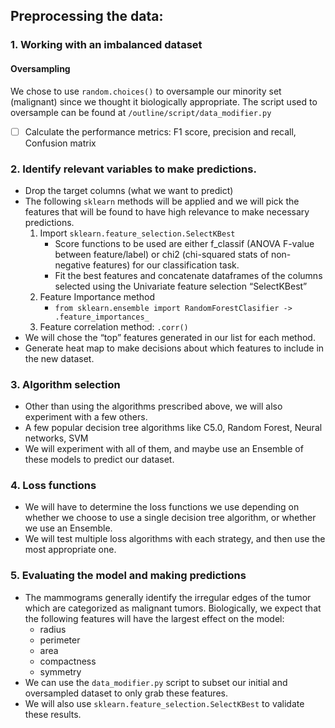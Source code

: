 ## Preprocessing the data:

### 1.	Working with an imbalanced dataset

#### Oversampling

We chose to use `random.choices()` to oversample our minority set (malignant) since we thought it biologically appropriate.
The script used to oversample can be found at `/outline/script/data_modifier.py`

- [ ] Calculate the performance metrics: F1 score, precision and recall, Confusion matrix

### 2.	Identify relevant variables to make predictions.

- Drop the target columns (what we want to predict)
- The following `sklearn` methods will be applied and we will pick the features that will be found to have high relevance to make necessary predictions.
	1. Import `sklearn.feature_selection.SelectKBest`
		- Score functions to be used are either f_classif (ANOVA F-value between feature/label) or chi2 (chi-squared stats of non-negative features) for our classification task.
		- Fit the best features and concatenate dataframes of the columns selected using the Univariate feature selection “SelectKBest”
	2. Feature Importance method
		- `from sklearn.ensemble import RandomForestClasifier -> .feature_importances_`
	3. Feature correlation method: `.corr()`
- We will chose the “top” features generated in our list for each method.              
- Generate heat map to make decisions about which features to include in the new dataset.

### 3.	Algorithm selection

- Other than using the algorithms prescribed above, we will also experiment with a few others.
- A few popular decision tree algorithms like C5.0, Random Forest, Neural networks, SVM
- We will experiment with all of them, and maybe use an Ensemble of these models to predict our dataset.

### 4.	Loss functions

- We will have to determine the loss functions we use depending on whether we choose to use a single decision tree algorithm, or whether we use an Ensemble.
- We will test multiple loss algorithms with each strategy, and then use the most appropriate one.

### 5.	Evaluating the model and making predictions

- The mammograms generally identify the irregular edges of the tumor which are categorized as malignant tumors. Biologically, we expect that the following features will have the largest effect on the model:
	- radius
	- perimeter
	- area
	- compactness
	- symmetry
- We can use the `data_modifier.py` script to subset our initial and oversampled dataset to only grab these features.
- We will also use `sklearn.feature_selection.SelectKBest` to validate these results.
